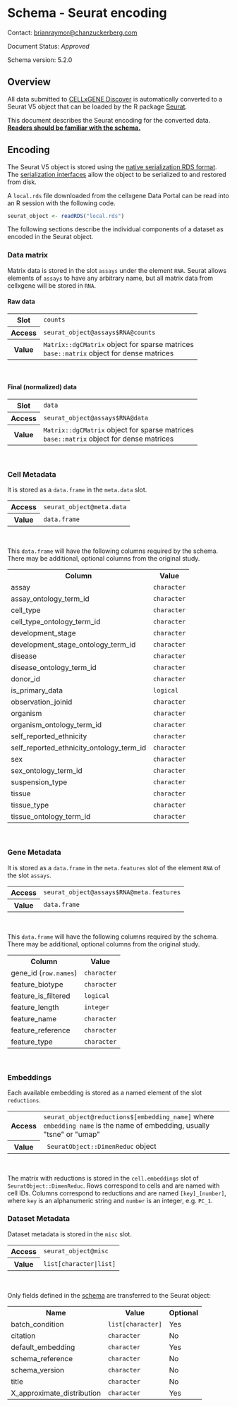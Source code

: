 
# Schema - Seurat encoding

Contact: brianraymor@chanzuckerberg.com

Document Status: _Approved_

Schema version: 5.2.0


## Overview

All data submitted to [CELLxGENE Discover](https://cellxgene.cziscience.com/) is automatically converted to a Seurat V5 object that can be loaded by the R package [Seurat](https://satijalab.org/seurat/).

This document describes the Seurat encoding for the converted data. <u><strong>Readers should be familiar with the [schema](./schema.md).</strong></u>

## Encoding

The Seurat V5 object is stored using the [native serialization RDS format](https://cran.r-project.org/doc/manuals/r-release/R-ints.html#Serialization-Formats). The [serialization interfaces](https://stat.ethz.ch/R-manual/R-devel/library/base/html/readRDS.html) allow the object to be serialized to and restored from disk. 

A `local.rds` file downloaded from the cellxgene Data Portal can be read into an R session with the following code.

```r
seurat_object <- readRDS("local.rds")
```

The following sections describe the individual components of a dataset as encoded in the Seurat object.

### Data matrix

Matrix data is stored in the slot `assays` under the element `RNA`. Seurat allows elements of `assays` to have any arbitrary name, but all matrix data from cellxgene will be stored in `RNA`.

#### Raw data

<table><tbody>
    <tr>
      <th>Slot</th>
      <td><code>counts</code></td>
    </tr>
    <tr>
      <th>Access</th>
      <td><code>seurat_object@assays$RNA@counts</code></td>
    </tr>
    <tr>
      <th>Value</th>
        <td>
        <code>Matrix::dgCMatrix</code> object for sparse matrices
        <br>
        <code>base::matrix</code> object for dense matrices
        </td>
    </tr>
</tbody></table>
<br>

#### Final (normalized) data

<table><tbody>
    <tr>
      <th>Slot</th>
      <td><code>data</code></td>
    </tr>
    <tr>
      <th>Access</th>
      <td><code>seurat_object@assays$RNA@data</code></td>
    </tr>
    <tr>
      <th>Value</th>
        <td>
        <code>Matrix::dgCMatrix</code> object for sparse matrices
        <br>
        <code>base::matrix</code> object for dense matrices
        </td>
    </tr>
</tbody></table>
<br>


### Cell Metadata

It is stored as a `data.frame` in the `meta.data` slot.

<table><tbody>
    <tr>
      <th>Access</th>
      <td><code>seurat_object@meta.data</code></td>
    </tr>
    <tr>
      <th>Value</th>
        <td><code>data.frame</code></td>
    </tr>
</tbody></table>
<br>

This `data.frame` will have the following columns required by the schema. There may be additional, optional columns from the original study.

<table><tbody>
    <tr>
      <th>Column</th>
      <th>Value</th>
    </tr>
    <tr>
      <td>assay</td>
      <td><code>character</code></td>
    </tr>
    <tr>
      <td>assay_ontology_term_id</td>
      <td><code>character</code></td>
    </tr>
    <tr>
      <td>cell_type</td>
      <td><code>character</code></td>
    </tr>
    <tr>
      <td>cell_type_ontology_term_id</td>
      <td><code>character</code></td>
    </tr>
    <tr>
      <td>development_stage</td>
      <td><code>character</code></td>
    </tr>
    <tr>
      <td>development_stage_ontology_term_id</td>
      <td><code>character</code></td>
    </tr>
    <tr>
      <td>disease</td>
      <td><code>character</code></td>
    </tr>
    <tr>
      <td>disease_ontology_term_id</td>
      <td><code>character</code></td>
    </tr>
    <tr>
      <td>donor_id</td>
      <td><code>character</code></td>
    </tr>
    <tr>
      <td>is_primary_data</td>
      <td><code>logical</code></td>
    </tr>
    <tr>
      <td>observation_joinid</td>
      <td><code>character</code></td>
    </tr>
    <tr>
      <td>organism</td>
      <td><code>character</code></td>
    </tr>
    <tr>
      <td>organism_ontology_term_id</td>
      <td><code>character</code></td>
    </tr>
    <tr>
      <td>self_reported_ethnicity</td>
      <td><code>character</code></td>
    </tr>
    <tr>
      <td>self_reported_ethnicity_ontology_term_id</td>
      <td><code>character</code></td>
    </tr>
   <tr>
      <td>sex</td>
      <td><code>character</code></td>
    </tr>
    <tr>
      <td>sex_ontology_term_id</td>
      <td><code>character</code></td>
    </tr>
    <tr>
      <td>suspension_type</td>
      <td><code>character</code></td>
    </tr>
    <tr>
      <td>tissue</td>
      <td><code>character</code></td>
    </tr>
     <tr>
      <td>tissue_type</td>
      <td><code>character</code></td>
    </tr>
    <tr>
      <td>tissue_ontology_term_id</td>
      <td><code>character</code></td>
    </tr>
</tbody></table>
<br>


### Gene Metadata

It is stored as a `data.frame` in the `meta.features` slot of the element `RNA` of the slot `assays`.

<table><tbody>
    <tr>
      <th>Access</th>
      <td><code>seurat_object@assays$RNA@meta.features</code></td>
    </tr>
    <tr>
      <th>Value</th>
        <td><code>data.frame</code></td>
    </tr>
</tbody></table>
<br>

This `data.frame` will have the following columns required by the schema. There may be additional, optional columns from the original study.

<table><tbody>
    <tr>
      <th>Column</th>
      <th>Value</th>
    </tr>
    <tr>
      <td>gene_id (<code>row.names</code>)</td>
      <td><code>character</code></td>
    </tr>
    <tr>
      <td>feature_biotype</td>
      <td><code>character</code></td>
    </tr>
    <tr>
      <td>feature_is_filtered</td>
      <td><code>logical</code></td>
    </tr>
    <tr>
      <td>feature_length</td>
      <td><code>integer</code></td>
    </tr>
    <tr>
      <td>feature_name</td>
      <td><code>character</code></td>
    </tr>
    <tr>
      <td>feature_reference</td>
      <td><code>character</code></td>
    </tr>
    <tr>
      <td>feature_type</td>
      <td><code>character</code></td>
    </tr>
 </tbody></table>
<br>


### Embeddings

Each available embedding is stored as a named element of the slot `reductions`.

<table><tbody>
    <tr>
      <th>Access</th>
      <td><code>seurat_object@reductions$[embedding_name]</code> where <code>embedding name</code> is the name of embedding, usually "tsne" or "umap"   </td>
    </tr>
    <tr>
      <th>Value</th>
        <td><code> SeuratObject::DimenReduc</code> object</td>
    </tr>
</tbody></table>
<br>

The matrix with reductions is stored in the `cell.embeddings` slot of `SeuratObject::DimenReduc`. Rows correspond to cells and are named with cell IDs. Columns correspond to reductions and are named `[key]_[number]`, where `key` is an alphanumeric string and `number` is an integer, e.g. `PC_1`.

### Dataset Metadata

Dataset metadata is stored in the `misc` slot.

<table><tbody>
    <tr>
      <th>Access</th>
      <td><code>seurat_object@misc</code></td>
    </tr>
    <tr>
      <th>Value</th>
        <td><code>list[character|list]</code></td>
    </tr>
</tbody></table>
<br>

Only fields defined in the [schema](./schema.md/#uns-dataset-metadata) are transferred to the Seurat object:


<table><tbody>
    <tr>
      <th>Name</th>
      <th>Value</th>
      <th>Optional</th>
    </tr>
    <tr>
      <td>batch_condition</td>
      <td><code>list[character]</code></td>
      <td>Yes</td>
    </tr>
     <tr>
      <td>citation</td>
      <td><code>character</code></td>
      <td>No</td>
    </tr>
    <tr>
      <td>default_embedding</td>
      <td><code>character</code></td>
      <td>Yes</td>
    </tr>
    <tr>
      <td>schema_reference</td>
      <td><code>character</code></td>
      <td>No</td>
    </tr>
    <tr>
      <td>schema_version</td>
      <td><code>character</code></td>
      <td>No</td>
    </tr>
    <tr>
      <td>title</td>
      <td><code>character</code></td>
      <td>No</td>
    </tr>
    <tr>
      <td>X_approximate_distribution</td>
      <td><code>character</code></td>
      <td>Yes</td>
    </tr>
 </tbody></table>
<br>

